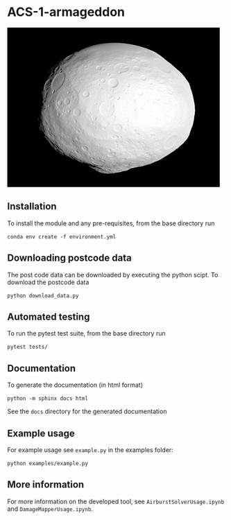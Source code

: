 # ACS-1-armageddon


![palles](https://github.com/Gekkoli/The-Hazard-of-small-Asteroids--package/blob/main/img-folder/astronomerss.jpg)

## Installation

To install the module and any pre-requisites, from the base directory run
```
conda env create -f environment.yml
```  

## Downloading postcode data

The post code data can be downloaded by executing the python scipt. 
To download the postcode data
```
python download_data.py
```

## Automated testing

To run the pytest test suite, from the base directory run
```
pytest tests/
```

## Documentation

To generate the documentation (in html format)
```
python -m sphinx docs html
```

See the `docs` directory for the generated documentation

## Example usage

For example usage see `example.py` in the examples folder:
```
python examples/example.py
```

## More information

For more information on the developed tool, see `AirburstSolverUsage.ipynb` and `DamageMapperUsage.ipynb`.
